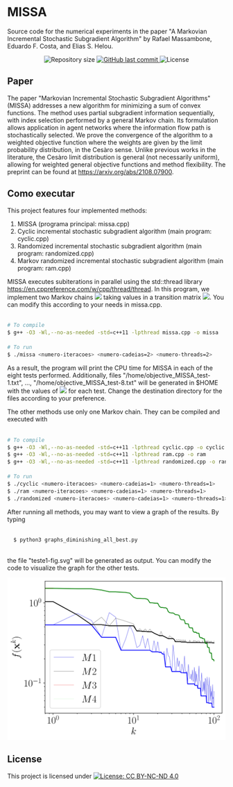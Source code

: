 # MISSA
Source code for the numerical experiments in the paper "A Markovian Incremental Stochastic Subgradient Algorithm" by Rafael Massambone, Eduardo F. Costa, and Elias S. Helou.

<p align="center">
  
  <img alt="Repository size" src="https://img.shields.io/github/repo-size/RMassambone/MISSA">

  <a href="https://github.com/tgmarinho/README-ecoleta/commits/master">
    <img alt="GitHub last commit" src="https://img.shields.io/github/last-commit/RMassambone/MISSA">
  </a>
    
   <img alt="License" src="https://licensebuttons.net/l/by-nc-nd/4.0/80x15.png">

## Paper

The paper "Markovian Incremental Stochastic Subgradient Algorithms" (MISSA) addresses a new algorithm for minimizing a sum of convex functions. The method uses partial subgradient information sequentially, with index selection performed by a general Markov chain. Its formulation allows application in agent networks where the information flow path is stochastically selected. We prove the convergence of the algorithm to a weighted objective function where the weights are given by the limit probability distribution, in the Cesàro sense. Unlike previous works in the literature, the Cesàro limit distribution is general (not necessarily uniform), allowing for weighted general objective functions and method flexibility. The preprint can be found at https://arxiv.org/abs/2108.07900.

## Como executar

This project features four implemented methods:
1. MISSA (programa principal: missa.cpp)
2. Cyclic incremental stochastic subgradient algorithm (main program: cyclic.cpp)
3. Randomized incremental stochastic subgradient algorithm (main program: randomized.cpp)
4. Markov randomized incremental stochastic subgradient algorithm (main program: ram.cpp)

MISSA executes subiterations in parallel using the std::thread library https://en.cppreference.com/w/cpp/thread/thread. In this program, we implement two Markov chains <img src="https://render.githubusercontent.com/render/math?math=s_1(k), \, s_2(k)"> taking values in a transition matrix <img src="https://render.githubusercontent.com/render/math?math=P">. You can modify this according to your needs in missa.cpp.

```bash

# To compile
$ g++ -O3 -Wl,--no-as-needed -std=c++11 -lpthread missa.cpp -o missa

# To run
$ ./missa <numero-iteracoes> <numero-cadeias=2> <numero-threads=2>

```
As a result, the program will print the CPU time for MISSA in each of the eight tests performed. Additionally, files "/home/objective_MISSA_test-1.txt", ..., "/home/objective_MISSA_test-8.txt" will be generated in $HOME with the values of <img src="https://render.githubusercontent.com/render/math?math=f(\mathbf{x}^k)"> for each test. Change the destination directory for the files according to your preference.
  
The other methods use only one Markov chain. They can be compiled and executed with

```bash

# To compile
$ g++ -O3 -Wl,--no-as-needed -std=c++11 -lpthread cyclic.cpp -o cyclic
$ g++ -O3 -Wl,--no-as-needed -std=c++11 -lpthread ram.cpp -o ram
$ g++ -O3 -Wl,--no-as-needed -std=c++11 -lpthread randomized.cpp -o randomized

# To run
$ ./cyclic <numero-iteracoes> <numero-cadeias=1> <numero-threads=1>
$ ./ram <numero-iteracoes> <numero-cadeias=1> <numero-threads=1>
$ ./randomized <numero-iteracoes> <numero-cadeias=1> <numero-threads=1>

```

After running all methods, you may want to view a graph of the results. By typing
  
```bash
  
  $ python3 graphs_diminishing_all_best.py
  
```
the file "teste1-fig.svg" will be generated as output. You can modify the code to visualize the graph for the other tests.
  
<img src="./teste1-fig.svg">
  
## License

This project is licensed under  [![License: CC BY-NC-ND 4.0](https://licensebuttons.net/l/by-nc-nd/4.0/80x15.png)](https://creativecommons.org/licenses/by-nc-nd/4.0/)

